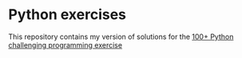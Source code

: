 # Python exercises

This repository contains my version of solutions for the [100+ Python challenging programming exercise](https://github.com/zhiwehu/Python-programming-exercises/blob/master/100%2B%20Python%20challenging%20programming%20exercises.txt) 

